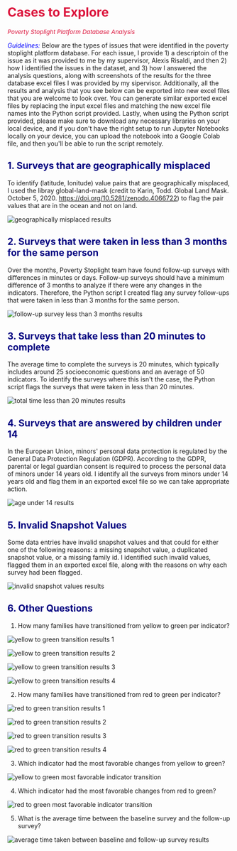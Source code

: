 # <span style="color:Crimson">Cases to Explore</span>

<span style="color:Crimson; font-size: 10pt">_Poverty Stoplight Platform Database Analysis_</span>

<span style="color:blue">_Guidelines:_</span>
Below are the types of issues that were identified in the poverty stoplight platform database. For each issue, I provide 1) a descriptoin of the issue as it was provided to me by my supervisor, Alexis Risaldi, and then 2) how I identified the issues in the dataset, and 3) how I answered the analysis questions, along with screenshots of the results for the three database excel files I was provided by my sipervisor. Additionally, all the results and analysis that you see below can be exported into new excel files that you are welcome to look over. You can generate similar exported excel files by replacing the input excel files and matching the new excel file names into the Python script provided. Lastly, when using the Python script provided, please make sure to download any necessary libraries on your local device, and if you don't have the right setup to run Jupyter Notebooks locally on your device, you can upload the notebook into a Google Colab file, and then you'll be able to run the script remotely.

## <span style="color:Navy">1. Surveys that are geographically misplaced</span>

To identify (latitude, lonitude) value pairs that are geographically misplaced, I used the libray global-land-mask (credit to Karin, Todd. Global Land Mask. October 5, 2020. https://doi.org/10.5281/zenodo.4066722) to flag the pair values that are in the ocean and not on land.

![geographically misplaced results](./analysis%20results/geographically%20misplaced%20results.png)

## <span style="color:Navy">2. Surveys that were taken in less than 3 months for the same person</span>

Over the months, Poverty Stoplight team have found follow-up surveys with differences in minutes or days. Follow-up surveys should have a minimum difference of 3 months to analyze if there were any changes in the indicators. Therefore, the Python script I created flag any survey follow-ups that were taken in less than 3 months for the same person.

![follow-up survey less than 3 months results](./analysis%20results/follow-up%20survey%20less%20than%203%20months%20results.png)

## <span style="color:Navy">3. Surveys that take less than 20 minutes to complete</span>

The average time to complete the surveys is 20 minutes, which typically includes around 25 socioeconomic questions and an average of 50 indicators. To identify the surveys where this isn't the case, the Python script flags the surveys that were taken in less than 20 minutes.

![total time less than 20 minutes results](./analysis%20results/total%20time%20less%20than%2020%20minutes%20results.png)

## <span style="color:Navy">4. Surveys that are answered by children under 14</span>

In the European Union, minors' personal data protection is regulated by the General Data Protection Regulation (GDPR). According to the GDPR, parental or legal guardian consent is required to process the personal data of minors under 14 years old. I identify all the surveys from minors under 14 years old and flag them in an exported excel file so we can take appropriate action.

![age under 14 results](./analysis%20results/age%20under%2014%20results.png)

## <span style="color:Navy">5. Invalid Snapshot Values</span>

Some data entries have invalid snapshot values and that could for either one of the following reasons: a missing snapshot value, a duplicated snapshot value, or a missing family id. I identified such invalid values, flagged them in an exported excel file, along with the reasons on why each survey had been flagged.

![invalid snapshot values results](./analysis%20results/invalid%20snapshot%20values%20results.png)

## <span style="color:Navy">6. Other Questions</span>

1. How many families have transitioned from yellow to green per indicator?

![yellow to green transition results 1](./analysis%20results/yellow%20to%20green%20transition%20results%201.png)

![yellow to green transition results 2](./analysis%20results/yellow%20to%20green%20transition%20results%202.png)

![yellow to green transition results 3](./analysis%20results/yellow%20to%20green%20transition%20results%203.png)

![yellow to green transition results 4](./analysis%20results/yellow%20to%20green%20transition%20results%204.png)

2. How many families have transitioned from red to green per indicator?

![red to green transition results 1](./analysis%20results/red%20to%20green%20transition%20results%201.png)

![red to green transition results 2](./analysis%20results/red%20to%20green%20transition%20results%202.png)

![red to green transition results 3](./analysis%20results/red%20to%20green%20transition%20results%203.png)

![red to green transition results 4](./analysis%20results/red%20to%20green%20transition%20results%204.png)

3. Which indicator had the most favorable changes from yellow to green?

![yellow to green most favorable indicator transition](./analysis%20results/yellow%20to%20green%20most%20favorable%20indicator%20transition.png)

4. Which indicator had the most favorable changes from red to green?

![red to green most favorable indicator transition](./analysis%20results/red%20to%20green%20most%20favorable%20indicator%20transition.png)

5. What is the average time between the baseline survey and the follow-up survey?

![average time taken between baseline and follow-up survey results](./analysis%20results/average%20time%20taken%20between%20baseline%20and%20follow-up%20survey%20results.png)
